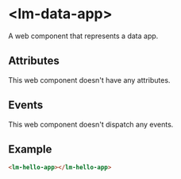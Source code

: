 # &lt;lm-data-app&gt;

A web component that represents a data app.

## Attributes

This web component doesn't have any attributes.

## Events

This web component doesn't dispatch any events.

## Example

```html
<lm-hello-app></lm-hello-app>
```
